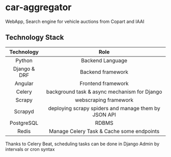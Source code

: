 # car-aggregator
WebApp, Search engine for vehicle auctions from Copart and IAAI

## Technology Stack

Technology | Role
:-------------------------:|:-------------------------:
Python |  Backend Language
Django & DRF | Backend framework
Angular | Frontend framework
Celery | background task & async mechanism for Django
Scrapy | webscraping framework
Scrapyd | deploying scrapy spiders and manage them by JSON API
PostgreSQL | RDBMS
Redis | Manage Celery Task & Cache some endpoints

Thanks to Celery Beat, scheduling tasks can be done in Django Admin by intervals or cron syntax
